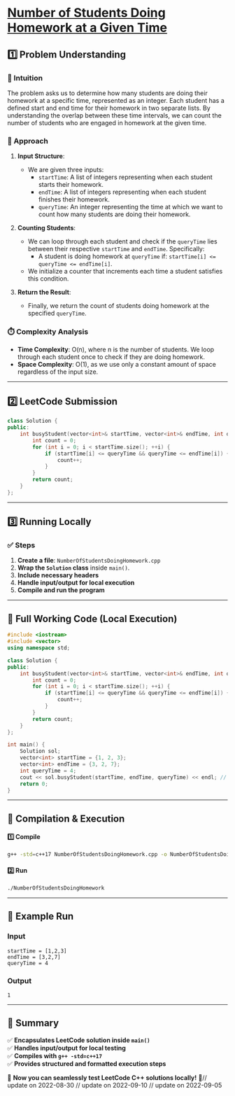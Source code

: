 # **[Number of Students Doing Homework at a Given Time](https://leetcode.com/problems/number-of-students-doing-homework-at-a-given-time/description/)**  

## **1️⃣ Problem Understanding**  
### **📌 Intuition**  
The problem asks us to determine how many students are doing their homework at a specific time, represented as an integer. Each student has a defined start and end time for their homework in two separate lists. By understanding the overlap between these time intervals, we can count the number of students who are engaged in homework at the given time.

### **🚀 Approach**  
1. **Input Structure**:
   - We are given three inputs:
     - `startTime`: A list of integers representing when each student starts their homework.
     - `endTime`: A list of integers representing when each student finishes their homework.
     - `queryTime`: An integer representing the time at which we want to count how many students are doing their homework.
   
2. **Counting Students**:
   - We can loop through each student and check if the `queryTime` lies between their respective `startTime` and `endTime`. Specifically:
     - A student is doing homework at `queryTime` if: `startTime[i] <= queryTime <= endTime[i]`.
   - We initialize a counter that increments each time a student satisfies this condition.

3. **Return the Result**:
   - Finally, we return the count of students doing homework at the specified `queryTime`.

### **⏱️ Complexity Analysis**  
- **Time Complexity**: O(n), where n is the number of students. We loop through each student once to check if they are doing homework.
- **Space Complexity**: O(1), as we use only a constant amount of space regardless of the input size.

---  

## **2️⃣ LeetCode Submission**  
```cpp
class Solution {
public:
    int busyStudent(vector<int>& startTime, vector<int>& endTime, int queryTime) {
        int count = 0;
        for (int i = 0; i < startTime.size(); ++i) {
            if (startTime[i] <= queryTime && queryTime <= endTime[i]) {
                count++;
            }
        }
        return count;
    }
};  
```  

---  

## **3️⃣ Running Locally**  
### **✅ Steps**  
1. **Create a file**: `NumberOfStudentsDoingHomework.cpp`  
2. **Wrap the `Solution` class** inside `main()`.  
3. **Include necessary headers**  
4. **Handle input/output for local execution**  
5. **Compile and run the program**  

---  

## **📝 Full Working Code (Local Execution)**  
```cpp
#include <iostream>
#include <vector>
using namespace std;

class Solution {
public:
    int busyStudent(vector<int>& startTime, vector<int>& endTime, int queryTime) {
        int count = 0;
        for (int i = 0; i < startTime.size(); ++i) {
            if (startTime[i] <= queryTime && queryTime <= endTime[i]) {
                count++;
            }
        }
        return count;
    }
};

int main() {
    Solution sol;
    vector<int> startTime = {1, 2, 3};
    vector<int> endTime = {3, 2, 7};
    int queryTime = 4;
    cout << sol.busyStudent(startTime, endTime, queryTime) << endl; // Expected output: 1
    return 0;
}
```  

---  

## **🔧 Compilation & Execution**  
#### **1️⃣ Compile**  
```bash
g++ -std=c++17 NumberOfStudentsDoingHomework.cpp -o NumberOfStudentsDoingHomework
```  

#### **2️⃣ Run**  
```bash
./NumberOfStudentsDoingHomework
```  

---  

## **🎯 Example Run**  
### **Input**  
```
startTime = [1,2,3]
endTime = [3,2,7]
queryTime = 4
```  
### **Output**  
```
1
```  

---  

## **📌 Summary**  
✅ **Encapsulates LeetCode solution inside `main()`**  
✅ **Handles input/output for local testing**  
✅ **Compiles with `g++ -std=c++17`**  
✅ **Provides structured and formatted execution steps**  

🚀 **Now you can seamlessly test LeetCode C++ solutions locally!** 🚀// update on 2022-08-30
// update on 2022-09-10
// update on 2022-09-05
